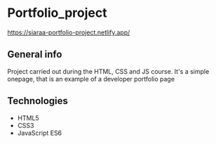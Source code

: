 # Portfolio_project
https://siaraa-portfolio-project.netlify.app/

## General info
Project carried out during the HTML, CSS and JS course. It's a simple onepage, that is an example of a developer portfolio page  

## Technologies
* HTML5
* CSS3
* JavaScript ES6
